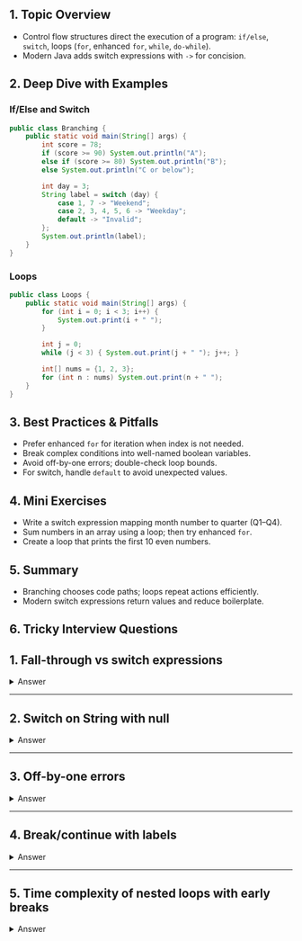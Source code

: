 ## 1. Topic Overview

- Control flow structures direct the execution of a program: `if/else`, `switch`, loops (`for`, enhanced `for`, `while`, `do-while`).
- Modern Java adds switch expressions with `->` for concision.

## 2. Deep Dive with Examples

### If/Else and Switch

```java
public class Branching {
    public static void main(String[] args) {
        int score = 78;
        if (score >= 90) System.out.println("A");
        else if (score >= 80) System.out.println("B");
        else System.out.println("C or below");

        int day = 3;
        String label = switch (day) {
            case 1, 7 -> "Weekend";
            case 2, 3, 4, 5, 6 -> "Weekday";
            default -> "Invalid";
        };
        System.out.println(label);
    }
}
```

### Loops

```java
public class Loops {
    public static void main(String[] args) {
        for (int i = 0; i < 3; i++) {
            System.out.print(i + " ");
        }

        int j = 0;
        while (j < 3) { System.out.print(j + " "); j++; }

        int[] nums = {1, 2, 3};
        for (int n : nums) System.out.print(n + " ");
    }
}
```

## 3. Best Practices & Pitfalls

- Prefer enhanced `for` for iteration when index is not needed.
- Break complex conditions into well-named boolean variables.
- Avoid off-by-one errors; double-check loop bounds.
- For switch, handle `default` to avoid unexpected values.

## 4. Mini Exercises

- Write a switch expression mapping month number to quarter (Q1–Q4).
- Sum numbers in an array using a loop; then try enhanced `for`.
- Create a loop that prints the first 10 even numbers.

## 5. Summary

- Branching chooses code paths; loops repeat actions efficiently.
- Modern switch expressions return values and reduce boilerplate.

## 6. Tricky Interview Questions



## 1. Fall-through vs switch expressions
<details>
<summary>Answer</summary>

- **Classic switch statement**: fall-through happens unless `break` is used.
- **Switch expressions (Java 14+)**: no fall-through; use `->` or `yield`.
- Multiple labels can share one branch (`case "SAT", "SUN" ->`).

</details>

---

## 2. Switch on String with null
<details>
<summary>Answer</summary>

- `switch` on a `null` String → **NullPointerException** at runtime.
- **Guard:** check `if (s != null)` before switching.

</details>

---

## 3. Off-by-one errors
<details>
<summary>Answer</summary>

- Error: using `<=` with arrays causes `ArrayIndexOutOfBoundsException`.

```java
for (int i = 0; i <= arr.length; i++) // ❌
````

* Fix: use `<`.

```java
for (int i = 0; i < arr.length; i++) // ✅
```

</details>

---

## 4. Break/continue with labels

<details>
<summary>Answer</summary>

* Useful in nested loops to break/continue outer loop directly.
* Pitfalls: hurts readability, feels like `goto`, should be used sparingly.

Example:

```java
outer:
for (int i = 0; i < 3; i++) {
    for (int j = 0; j < 3; j++) {
        if (j == 1) break outer;
    }
}
```

</details>

---

## 5. Time complexity of nested loops with early breaks

<details>
<summary>Answer</summary>

* **Worst case:** O(n²) if inner loop runs fully.
* **Best case:** O(n) if inner loop always breaks immediately.
* Actual complexity depends on data/input.

</details>

